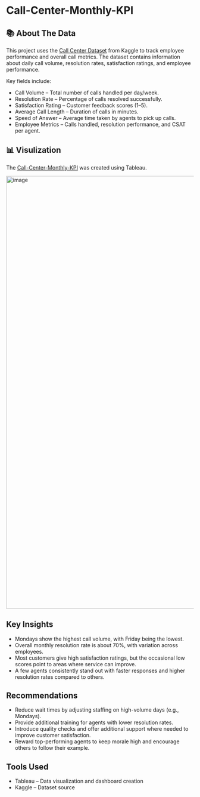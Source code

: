 # Call-Center-Monthly-KPI

## 📚 About The Data

This project uses the [Call Center Dataset](https://www.kaggle.com/datasets/basharath123/call-center-dataset) from Kaggle to track employee performance and overall call metrics. The dataset contains information about daily call volume, resolution rates, satisfaction ratings, and employee performance.

Key fields include:
- Call Volume – Total number of calls handled per day/week.
- Resolution Rate – Percentage of calls resolved successfully.
- Satisfaction Rating – Customer feedback scores (1–5).
- Average Call Length – Duration of calls in minutes.
- Speed of Answer – Average time taken by agents to pick up calls.
- Employee Metrics – Calls handled, resolution performance, and CSAT per agent.

## 📊 Visulization
The [Call-Center-Monthly-KPI](https://public.tableau.com/app/profile/alesia.miloshevsky/viz/CallCenterMonthlyKPIDashboard_17590813507170/Dashboard1) was created using Tableau.

<img width="1916" height="1160" alt="image" src="https://github.com/user-attachments/assets/c2f969da-d929-4c78-bdb1-7be1f7613484" />

## Key Insights
- Mondays show the highest call volume, with Friday being the lowest.
- Overall monthly resolution rate is about 70%, with variation across employees.
- Most customers give high satisfaction ratings, but the occasional low scores point to areas where service can improve.
- A few agents consistently stand out with faster responses and higher resolution rates compared to others.

## Recommendations
- Reduce wait times by adjusting staffing on high-volume days (e.g., Mondays).
- Provide additional training for agents with lower resolution rates.
- Introduce quality checks and offer additional support where needed to improve customer satisfaction.
- Reward top-performing agents to keep morale high and encourage others to follow their example.

## Tools Used
- Tableau – Data visualization and dashboard creation
- Kaggle – Dataset source

